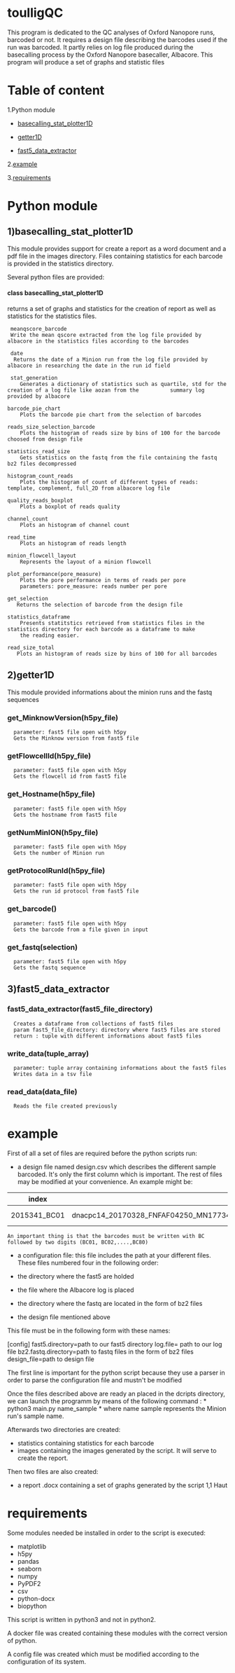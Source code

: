 toulligQC
==========
This program is dedicated to the QC analyses of Oxford Nanopore runs, barcoded or not.
It requires a design file describing the barcodes used if the run was barcoded.
It partly relies on log file produced during the basecalling process by the Oxford Nanopore basecaller, Albacore.
This program will produce a set of graphs and statistic files


# Table of content

 1.Python module

  * [basecalling_stat_plotter1D](#basecalling_stat_plotter1D)

  * [getter1D](#getter1D)

  * [fast5_data_extractor](#fast5_data_extractor)

2.[example](#example)

3.[requirements](#requirements)

Python module
==============

## 1)basecalling_stat_plotter1D


This module provides support for create a report as a word document and a pdf file in the images directory. Files containing statistics for each barcode is provided in the statistics directory.

Several python files are provided:

 #### class basecalling_stat_plotter1D
 
   returns a set of graphs and statistics for the creation of report as well as statistics for the statistics files.

     meanqscore_barcode
     Write the mean qscore extracted from the log file provided by albacore in the statistics files according to the barcodes

     date
      Returns the date of a Minion run from the log file provided by albacore in researching the date in the run id field

     stat_generation
        Generates a dictionary of statistics such as quartile, std for the creation of a log file like aozan from the          summary log provided by albacore

    barcode_pie_chart
        Plots the barcode pie chart from the selection of barcodes

    reads_size_selection_barcode
        Plots the histogram of reads size by bins of 100 for the barcode choosed from design file

    statistics_read_size
        Gets statistics on the fastq from the file containing the fastq bz2 files decompressed

    histogram_count_reads
        Plots the histogram of count of different types of reads: template, complement, full_2D from albacore log file

    quality_reads_boxplot
        Plots a boxplot of reads quality

    channel_count
        Plots an histogram of channel count

    read_time
        Plots an histogram of reads length

    minion_flowcell_layout
        Represents the layout of a minion flowcell

    plot_performance(pore_measure)
        Plots the pore performance in terms of reads per pore
        parameters: pore_measure: reads number per pore

    get_selection
       Returns the selection of barcode from the design file

    statistics_dataframe
        Presents statitstics retrieved from statistics files in the statistics directory for each barcode as a dataframe to make
        the reading easier.

    read_size_total
       Plots an histogram of reads size by bins of 100 for all barcodes


## 2)getter1D

This module provided informations about the minion runs and the fastq sequences

### get_MinknowVersion(h5py_file)
      parameter: fast5 file open with h5py
      Gets the Minknow version from fast5 file

### getFlowcellId(h5py_file)
      parameter: fast5 file open with h5py
      Gets the flowcell id from fast5 file

### get_Hostname(h5py_file)
      parameter: fast5 file open with h5py
      Gets the hostname from fast5 file

### getNumMinION(h5py_file)
      parameter: fast5 file open with h5py
      Gets the number of Minion run

### getProtocolRunId(h5py_file)
      parameter: fast5 file open with h5py
      Gets the run id protocol from fast5 file

### get_barcode()
      parameter: fast5 file open with h5py
      Gets the barcode from a file given in input

### get_fastq(selection)
      parameter: fast5 file open with h5py
      Gets the fastq sequence

## 3)fast5_data_extractor

### fast5_data_extractor(fast5_file_directory)
      Creates a dataframe from collections of fast5 files
      param fast5_file_directory: directory where fast5 files are stored
      return : tuple with different informations about fast5 files

### write_data(tuple_array)
      parameter: tuple array containing informations about the fast5 files
      Writes data in a tsv file

### read_data(data_file)
      Reads the file created previously

example
==========

First of all a set of files are required before the python scripts run:

* a design file named design.csv which describes the different sample barcoded. It's only the first column which is important. The rest of files may be modified at your convenience. An example might be:

index | Reads | Description | Date | FastqFormat | RepTechGrou
------- | ------- | ------------- | -------- | -------------- | ---------------
 2015341_BC01 | dnacpc14_20170328_FNFAF04250_MN17734_mux_scan_1D_validation_test1_45344_barcode01_template.fastq.bz2 |  WT1_BC01 | 2017-01-24 | fastq-sanger | WT1_BC01

   
    An important thing is that the barcodes must be written with BC followed by two digits (BC01, BC02,....,BC80)

* a configuration file: this file includes the path at your different files. These files numbered four in the following order:

 * the directory where the fast5 are holded
 * the file where the Albacore log is placed
 * the directory where the fastq are located in the form of bz2 files
 * the design file mentioned above

This file must be in the following form with these names:

[config]
fast5.directory=path to our fast5 directory
log.file= path to our log file
bz2.fastq.directory=path to fastq files in the form of bz2 files
design_file=path to design file

The first line is important for the python script because they use a parser in order to parse the configuration file and mustn't be modified

Once the files described above are ready an placed in the dcripts directory, we can launch the programm by means of the following command :
        * python3 main.py name_sample * where name sample represents the Minion run's sample name.


Afterwards two directories are created:

   * statistics containing statistics for each barcode
   * images containing the images generated by the script. It will serve to create the report.

Then two files are also created:

   *  a report .docx containing a set of graphs generated by the script
                                                                                                                                1,1          Haut

requirements
===============

Some modules needed be installed in order to the script is executed:

* matplotlib
* h5py
* pandas
* seaborn
* numpy
* PyPDF2
* csv
* python-docx
* biopython

This script is written in python3 and not in python2.

A docker file was created containing these modules with the correct version of python.

A config file was created which must be modified according to the configuration of its system.
